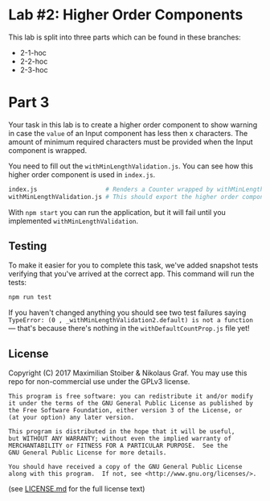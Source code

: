 # Lab #2: Higher Order Components

This lab is split into three parts which can be found in these branches:
- 2-1-hoc
- 2-2-hoc
- 2-3-hoc

# Part 3

Your task in this lab is to create a higher order component to show warning in case the `value` of an Input component has less then x characters. The amount of minimum required characters must be provided when the Input component is wrapped.

You need to fill out the `withMinLengthValidation.js`. You can see how this higher order component is used in `index.js`.

```sh
index.js                   # Renders a Counter wrapped by withMinLengthValidation
withMinLengthValidation.js # This should export the higher order component
```

With `npm start` you can run the application, but it will fail until you implemented `withMinLengthValidation`.

## Testing

To make it easier for you to complete this task, we've added snapshot tests verifying that you've arrived at the correct app. This command will run the tests:

```sh
npm run test
```

If you haven't changed anything you should see two test failures saying `TypeError: (0 , _withMinLengthValidation2.default) is not a function` — that's because there's nothing in the `withDefaultCountProp.js` file yet!

## License

Copyright (C) 2017  Maximilian Stoiber & Nikolaus Graf. You may use this repo for non-commercial use under the GPLv3 license.

```
This program is free software: you can redistribute it and/or modify
it under the terms of the GNU General Public License as published by
the Free Software Foundation, either version 3 of the License, or
(at your option) any later version.

This program is distributed in the hope that it will be useful,
but WITHOUT ANY WARRANTY; without even the implied warranty of
MERCHANTABILITY or FITNESS FOR A PARTICULAR PURPOSE.  See the
GNU General Public License for more details.

You should have received a copy of the GNU General Public License
along with this program.  If not, see <http://www.gnu.org/licenses/>.
```

(see [LICENSE.md](LICENSE.md) for the full license text)
